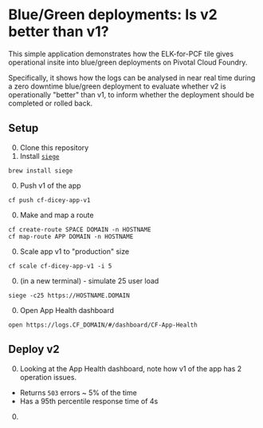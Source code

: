 # Blue/Green deployments: Is v2 better than v1?

This simple application demonstrates how the ELK-for-PCF tile gives operational insite into blue/green
deployments on Pivotal Cloud Foundry.

Specifically, it shows how the logs can be analysed in near real time during a zero downtime blue/green deployment
to evaluate whether v2 is operationally "better" than v1, to inform whether the deployment should be completed or rolled back.

## Setup

0. Clone this repository
0. Install [`siege`](https://www.joedog.org/siege-home/)
```
brew install siege
```
0. Push v1 of the app
```
cf push cf-dicey-app-v1
```
0.  Make and map a route
```
cf create-route SPACE DOMAIN -n HOSTNAME
cf map-route APP DOMAIN -n HOSTNAME
```
0.  Scale app v1 to "production" size
```
cf scale cf-dicey-app-v1 -i 5
```
0.  (in a new terminal) - simulate 25 user load
```
siege -c25 https://HOSTNAME.DOMAIN
```
0. Open App Health dashboard
```
open https://logs.CF_DOMAIN/#/dashboard/CF-App-Health
```

## Deploy v2
0.  Looking at the App Health dashboard, note how v1 of the app has 2 operation issues.
   * Returns `503` errors ~ 5% of the time
   * Has a 95th percentile response time of 4s
0.  